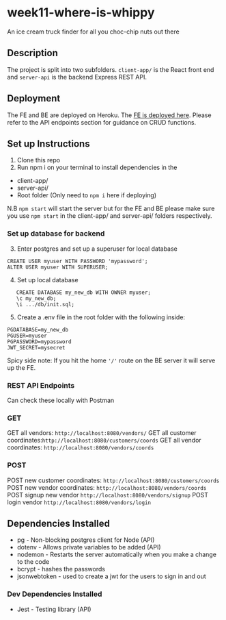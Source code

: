 # week11-where-is-whippy

An ice cream truck finder for all you choc-chip nuts out there

## Description

The project is split into two subfolders. `client-app/` is the React front end and `server-api` is the backend Express REST API.

## Deployment

The FE and BE are deployed on Heroku. The [FE is deployed here](https://where-is-whippy.herokuapp.com/). Please refer to the API endpoints section for guidance on CRUD functions.

## Set up Instructions

1. Clone this repo
2. Run npm i on your terminal to install dependencies in the

- client-app/
- server-api/
- Root folder (Only need to `npm i` here if deploying)

N.B `npm start` will start the server but for the FE and BE please make sure you use `npm start` in the client-app/ and server-api/ folders respectively.

### Set up database for backend

3. Enter postgres and set up a superuser for local database

```
CREATE USER myuser WITH PASSWORD 'mypassword';
ALTER USER myuser WITH SUPERUSER;
```

4. Set up local database

```
   CREATE DATABASE my_new_db WITH OWNER myuser;
   \c my_new_db;
   \i .../db/init.sql;
```

5. Create a .env file in the root folder with the following inside:

```
PGDATABASE=my_new_db
PGUSER=myuser
PGPASSWORD=mypassword
JWT_SECRET=mysecret
```

Spicy side note: If you hit the home `'/'` route on the BE server it will serve up the FE.

### REST API Endpoints
Can check these locally with Postman
### GET
GET all vendors: `http://localhost:8080/vendors/`
GET all customer coordinates:`http://localhost:8080/customers/coords`
GET all vendor coordinates: `http://localhost:8080/vendors/coords`

### POST
POST new customer coordinates: `http://localhost:8080/customers/coords`
POST new vendor coordinates: `http://localhost:8080/vendors/coords`
POST signup new vendor `http://localhost:8080/vendors/signup`
POST login vendor `http://localhost:8080/vendors/login`

## Dependencies Installed

- pg - Non-blocking postgres client for Node (API)
- dotenv - Allows private variables to be added (API)
- nodemon - Restarts the server automatically when you make a change to the code
- bcrypt - hashes the passwords
- jsonwebtoken - used to create a jwt for the users to sign in and out

### Dev Dependencies Installed

- Jest - Testing library (API)
